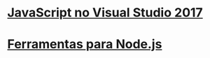 # [JavaScript no Visual Studio 2017](javascript/javascript-in-vs-2017.md)
# [Ferramentas para Node.js](/visualstudio/javascript/tutorial-nodejs.md)
